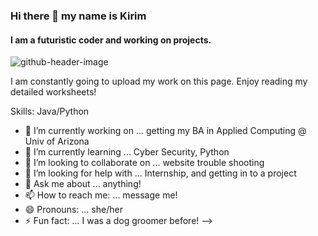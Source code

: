 ### Hi there 👋 my name is Kirim
#### I am a futuristic coder and working on projects.
![github-header-image](https://github.com/KirimAkira/kirimakira/assets/144494552/cd713b95-996f-4da8-9d1f-91285a0af3e3)

I am constantly going to upload my work on this page. Enjoy reading my detailed worksheets!

Skills: Java/Python

- 🔭 I’m currently working on ... getting my BA in Applied Computing @ Univ of Arizona
- 🌱 I’m currently learning ... Cyber Security, Python
- 👯 I’m looking to collaborate on ... website trouble shooting 
- 🤔 I’m looking for help with ... Internship, and getting in to a project
- 💬 Ask me about ... anything!
- 📫 How to reach me: ... message me!
- 😄 Pronouns: ... she/her
- ⚡ Fun fact: ... I was a dog groomer before!
-->
